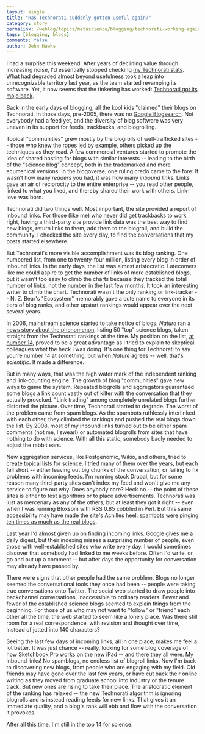 ```yaml
---
layout: single 
title: "Has Technorati suddenly gotten useful again?" 
category: story
permalink: /weblog/topics/metascience/blogging/technorati-working-again-2010.html
tags: [blogging, blogs] 
comments: false 
author: John Hawks 
---
```


I had a surprise this weekend. After years of declining value through increasing noise, I'd essentially stopped checking <a href="http://technorati.com/search?return=reactions&q=johnhawks.net/weblog">my Technorati stats</a>. What had degraded almost beyond usefulness took a leap into unrecognizable territory last year, as the team started revamping its software. Yet, it now seems that the tinkering has worked: <a href="http://technorati.com">Technorati got its mojo back</a>.  

Back in the early days of blogging, all the kool kids "claimed" their blogs on Technorati. In those days, pre-2005, there was no <a href="http://blogsearch.google.com">Google Blogsearch</a>. Not everybody had a feed yet, and the diversity of blog software was very uneven in its support for feeds, trackbacks, and blogrolling. 

Topical "communities" grew mostly by the blogrolls of well-trafficked sites -- those who knew the ropes led by example, others picked up the techniques as they read. A few commercial ventures started to promote the idea of shared hosting for blogs with similar interests -- leading to the birth of the "science blog" concept, both in the trademarked and more ecumenical versions. In the blogoverse, one ruling credo came to the fore: It wasn't how many <i>readers</i> you had, it was how many <i>inbound links</i>. Links gave an air of reciprocity to the entire enterprise -- you read other people, linked to what you liked, and thereby shared their work with others. Link-love was born. 

Technorati did two things well. Most important, the site provided a report of inbound links. For those (like me) who never did get trackbacks to work right, having a third-party site provide link data was the best way to find new blogs, return links to them, add them to the blogroll, and build the community. I checked the site every day, to find the conversations that my posts started elsewhere. 

But Technorati's more visible accomplishment was its blog ranking. One numbered list, from one to twenty-four million, listing every blog in order of inbound links. In the early days, the list was almost aristocratic. Latecomers like me could aspire to get the number of links of more established blogs, but it wasn't too easy to climb the charts because they tracked the total number of links, not the number in the last few months. It took an interesting writer to climb the chart. Technorati wasn't the only ranking or link-tracker -- N. Z. Bear's "Ecosystem" memorably gave a cute name to everyone in its tiers of blog ranks, and other upstart rankings would appear over the next several years. 


In 2006, mainstream science started to take notice of blogs. <i>Nature</i> ran <a href="http://www.nature.com/news/2006/060703/multimedia/50_science_blogs.html">a news story about the phenomenon</a>, listing 50 "top" science blogs, taken straight from the Technorati rankings at the time. My position on the list, <a href="http://johnhawks.net/weblog/site/nature_popular_list_2006.html">at number 14</a>, proved to be a great advantage as I tried to explain to skeptical colleagues what the heck I was doing. It's one thing for Technorati to say you're number 14 at something, but when <I>Nature</i> agrees -- well, that's <i>scientific</i>. It made a difference. 

But in many ways, that was the high water mark of the independent ranking and link-counting engine. The growth of blog "communities" gave new ways to game the system. Repeated blogrolls and aggregators guaranteed some blogs a link count vastly out of kilter with the conversation that they actually provoked. "Link trading" among completely unrelated blogs further distorted the picture. Over time, Technorati started to degrade. The worst of the problem came from spam blogs. As the spambots ruthlessly interlinked with each other, they climbed the rankings and pushed the real blogs down the list. By 2008, most of my inbound links turned out to be either spam comments (not me, I swear!) or automated blogrolls from sites that have nothing to do with science. With all this static, somebody badly needed to adjust the rabbit ears. 

New aggregation services, like Postgenomic, Wikio, and others, tried to create topical lists for science. I tried many of them over the years, but each fell short -- either leaving out big chunks of the conversation, or failing to fix problems with incoming feeds. I'm running stock Drupal, but for some reason many third-party sites can't index my feed and won't give me any service to figure out why. Does anybody care? Heck no -- the point of these sites is either to test algorithms or to place advertisements. Technorati was just as mercenary as any of the others, but at least they got it right -- even when I was running Bloxsom with RSS 0.85 cobbled in Perl. But this same accessibility may have made the site's Achilles heel: <a href="http://technorati.com/ping/">spambots were pinging ten times as much as the real blogs</a>. 

Last year I'd almost given up on finding incoming links. Google gives me a daily digest, but their indexing misses a surprising number of people, even those with well-established sites who write every day. I would sometimes discover that somebody had linked to me weeks before. Often I'd write, or go and put up a comment -- but after days the opportunity for conversation may already have passed by. 

There were signs that other people had the same problem. Blogs no longer seemed the conversational tools they once had been -- people were taking true conversations onto Twitter. The social web started to draw people into backchannel conversations, inaccessible to ordinary readers. Fewer and fewer of the established science blogs seemed to explain things from the beginning. For those of us who may not want to "follow" or "friend" each other all the time, the web started to seem like a lonely place. Was there still room for a real correspondence, with revision and thought over time, instead of jotted into 140 characters? 

Seeing the last few days of incoming links, all in one place, makes me feel a lot better. It was just chance -- really, looking for some blog coverage of how Sketchbook Pro works on the new iPad -- and there they all were. My inbound links! No spamblogs, no endless list of blogroll links. Now I'm back to discovering new blogs, from people who are engaging with my field. Old friends may have gone over the last few years, or have cut back their online writing as they moved from graduate school into industry or the tenure track. But new ones are rising to take their place. The aristocratic element of the ranking has relaxed -- the new Technorati algorithm is ignoring blogrolls and is instead reading feeds for new links. That gives it an immediate quality, and a blog's rank will ebb and flow with the conversation it provokes. 

After all this time, I'm still in the top 14 for science. 





